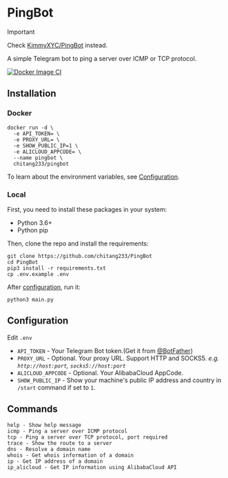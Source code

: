 # PingBot

> [!IMPORTANT]
> Check [KimmyXYC/PingBot](https://github.com/KimmyXYC/PingBot) instead.

A simple Telegram bot to ping a server over ICMP or TCP protocol.

[![Docker Image CI](https://github.com/chitang233/PingBot/actions/workflows/docker-ci.yaml/badge.svg)](https://github.com/chitang233/PingBot/actions/workflows/docker-ci.yaml)

## Installation

### Docker

```shell
docker run -d \
  -e API_TOKEN= \
  -e PROXY_URL= \
  -e SHOW_PUBLIC_IP=1 \
  -e ALICLOUD_APPCODE= \
  --name pingbot \
  chitang233/pingbot
```

To learn about the environment variables, see [Configuration](#configuration).

### Local

First, you need to install these packages in your system:

- Python 3.6+
- Python pip

Then, clone the repo and install the requirements:

```shell
git clone https://github.com/chitang233/PingBot
cd PingBot
pip3 install -r requirements.txt
cp .env.example .env
```

After [configuration](#configuration), run it:

```shell
python3 main.py
```

## Configuration

Edit `.env`

- `API_TOKEN` - Your Telegram Bot token.(Get it from [@BotFather](https://t.me/BotFather))
- `PROXY_URL` - Optional. Your proxy URL. Support HTTP and SOCKS5. *e.g. `http://host:port`, `socks5://host:port`*
- `ALICLOUD_APPCODE` - Optional. Your AlibabaCloud AppCode.
- `SHOW_PUBLIC_IP` - Show your machine's public IP address and country in `/start` command if set to `1`.

## Commands

```
help - Show help message
icmp - Ping a server over ICMP protocol
tcp - Ping a server over TCP protocol, port required
trace - Show the route to a server
dns - Resolve a domain name
whois - Get whois information of a domain
ip - Get IP address of a domain
ip_alicloud - Get IP information using AlibabaCloud API
```
